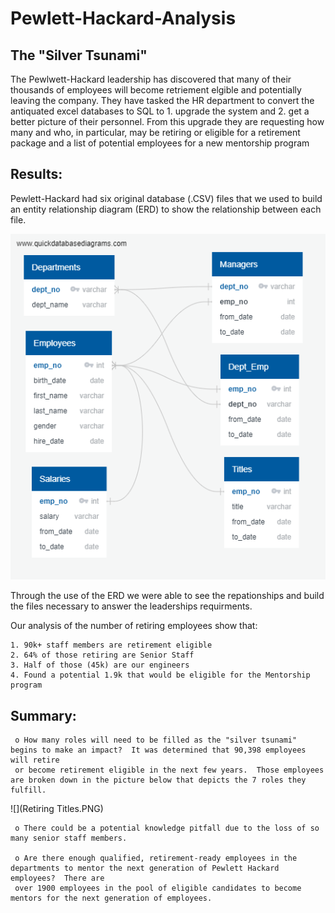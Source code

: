 # Pewlett-Hackard-Analysis

## The "Silver Tsunami" 

The Pewlwett-Hackard leadership has discovered that many of their thousands of employees will become retriement elgible and potentially leaving the company.  They have tasked the HR department to convert the antiquated excel databases to SQL to 1. upgrade the system and 2. get a better picture of their personnel.  From this upgrade they are requesting how many and who, in particular, may be retiring or eligible for a retirement package and a list of potential employees for a new mentorship program

## Results: 

Pewlett-Hackard had six original database (.CSV) files that we used to build an entity relationship diagram (ERD) to show the relationship between each file.

 ![](EmployeeDB.png)
 
Through the use of the ERD we were able to see the repationships and build the files necessary to answer the leaderships requirments.

Our analysis of the number of retiring employees show that:

    1. 90k+ staff members are retirement eligible
    2. 64% of those retiring are Senior Staff
    3. Half of those (45k) are our engineers 
    4. Found a potential 1.9k that would be eligible for the Mentorship program

## Summary:

     o How many roles will need to be filled as the "silver tsunami" begins to make an impact?  It was determined that 90,398 employees will retire
     or become retirement eligible in the next few years.  Those employees are broken down in the picture below that depicts the 7 roles they fulfill.
  
  ![](Retiring Titles.PNG)
  
     o There could be a potential knowledge pitfall due to the loss of so many senior staff members.
  
     o Are there enough qualified, retirement-ready employees in the departments to mentor the next generation of Pewlett Hackard employees?  There are 
     over 1900 employees in the pool of eligible candidates to become mentors for the next generation of employees.
  
